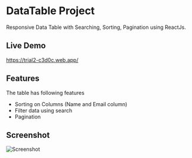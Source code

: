 # DataTable Project

Responsive Data Table with Searching, Sorting, Pagination using ReactJs.

## Live Demo

https://trial2-c3d0c.web.app/

## Features

The table has following features 
* Sorting on Columns (Name and Email column)
* Filter data using search
* Pagination

## Screenshot

![Screenshot ](https://user-images.githubusercontent.com/67512468/149682437-27c206f1-a0fd-4c56-97be-76394dade772.png)
